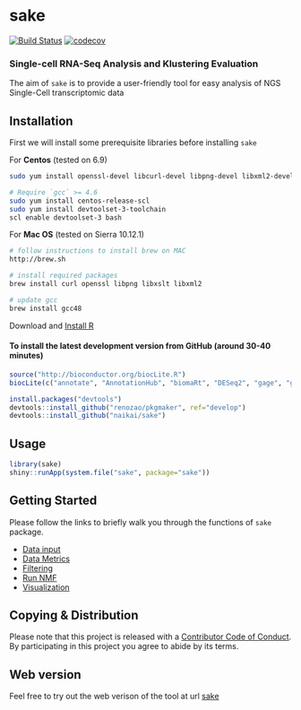 <!-- README.md is generated from README.Rmd. Please edit that file -->
sake
====

[![Build Status](https://travis-ci.com/naikai/sake.svg?token=qigAqQi4xmKjKDqnm97n&branch=master)](https://travis-ci.com/naikai/sake) [![codecov](https://codecov.io/gh/naikai/sake/branch/master/graph/badge.svg?token=WEipAvcFMf)](https://codecov.io/gh/naikai/sake)

### **S**ingle-cell RNA-Seq **A**nalysis and **K**lustering **E**valuation

The aim of `sake` is to provide a user-friendly tool for easy analysis of NGS Single-Cell transcriptomic data

Installation
------------

First we will install some prerequisite libraries before installing `sake`

For **Centos** (tested on 6.9)

``` bash
sudo yum install openssl-devel libcurl-devel libpng-devel libxml2-devel libxslt

# Require `gcc` >= 4.6 
sudo yum install centos-release-scl
sudo yum install devtoolset-3-toolchain
scl enable devtoolset-3 bash
```

For **Mac OS** (tested on Sierra 10.12.1)

``` bash
# follow instructions to install brew on MAC
http://brew.sh

# install required packages 
brew install curl openssl libpng libxslt libxml2 

# update gcc
brew install gcc48
```

Download and [Install R](http://cran.wustl.edu)

#### To install the latest development version from GitHub (around 30-40 minutes)

``` r
source("http://bioconductor.org/biocLite.R")
biocLite(c("annotate", "AnnotationHub", "biomaRt", "DESeq2", "gage", "gageData", "GO.db", "pathview"))

install.packages("devtools")
devtools::install_github("renozao/pkgmaker", ref="develop")
devtools::install_github("naikai/sake")
```

Usage
-----

``` r
library(sake)
shiny::runApp(system.file("sake", package="sake"))
```

Getting Started
---------------

Please follow the links to briefly walk you through the functions of `sake` package.

-   [Data input](vignettes/Data_Input.Rmd)
-   [Data Metrics](vignettes/Data_Metrics.Rmd)
-   [Filtering](vignettes/Filtering.Rmd)
-   [Run NMF](vignettes/NMF.Rmd)
-   [Visualization](vignettes/Visualization.Rmd)

Copying & Distribution
----------------------

Please note that this project is released with a [Contributor Code of Conduct](CONDUCT.md). By participating in this project you agree to abide by its terms.

Web version
-----------

Feel free to try out the web verison of the tool at url [sake](http://sake.mhammell.tools)
